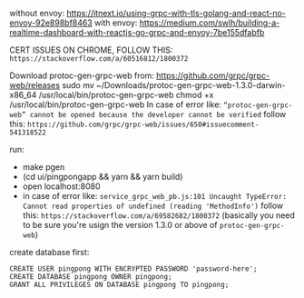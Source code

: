 without envoy: https://itnext.io/using-grpc-with-tls-golang-and-react-no-envoy-92e898bf8463
with envoy: https://medium.com/swlh/building-a-realtime-dashboard-with-reactjs-go-grpc-and-envoy-7be155dfabfb

CERT ISSUES ON CHROME, FOLLOW THIS: `https://stackoverflow.com/a/60516812/1800372`

<!-- arch -arm64 brew install protoc-gen-grpc-web -->
Download protoc-gen-grpc-web from: https://github.com/grpc/grpc-web/releases
sudo mv ~/Downloads/protoc-gen-grpc-web-1.3.0-darwin-x86_64 /usr/local/bin/protoc-gen-grpc-web
chmod +x /usr/local/bin/protoc-gen-grpc-web
In case of error like: `“protoc-gen-grpc-web” cannot be opened because the developer cannot be verified` follow this: `https://github.com/grpc/grpc-web/issues/650#issuecomment-541318522`

run: 
- make pgen
- (cd ui/pingpongapp && yarn && yarn build)
- open localhost:8080
- in case of error like: `service_grpc_web_pb.js:101 Uncaught TypeError: Cannot read properties of undefined (reading 'MethodInfo')` follow this: `https://stackoverflow.com/a/69582682/1800372` (basically you need to be sure you're usign the version 1.3.0 or above of `protoc-gen-grpc-web`)

create database first:
```
CREATE USER pingpong WITH ENCRYPTED PASSWORD 'password-here';
CREATE DATABASE pingpong OWNER pingpong;
GRANT ALL PRIVILEGES ON DATABASE pingpong TO pingpong;
```